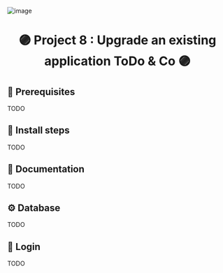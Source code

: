 ![image](https://user-images.githubusercontent.com/54909696/144947502-ef90f2a8-efcb-415d-b30d-5eba9d56fa65.png)
# <p align="center">🟣 Project 8 : Upgrade an existing application ToDo & Co 🟣</p>


## 🧩 Prerequisites
TODO


## 📌️ Install steps
TODO


## 📖️ Documentation
TODO


## ⚙️ Database
TODO


## 🔐 Login
TODO
